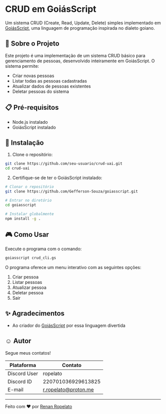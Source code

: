 # CRUD em GoiásScript

Um sistema CRUD (Create, Read, Update, Delete) simples implementado em [GoiásScript](https://github.com/Gefferson-Souza/goiasscript), uma linguagem de programação inspirada no dialeto goiano.

## 🚀 Sobre o Projeto

Este projeto é uma implementação de um sistema CRUD básico para gerenciamento de pessoas, desenvolvido inteiramente em GoiásScript. O sistema permite:

- Criar novas pessoas
- Listar todas as pessoas cadastradas
- Atualizar dados de pessoas existentes
- Deletar pessoas do sistema

## 📋 Pré-requisitos

- Node.js instalado
- GoiásScript instalado

## 🔧 Instalação

1. Clone o repositório:

```bash
git clone https://github.com/seu-usuario/crud-uai.git
cd crud-uai
```

2. Certifique-se de ter o GoiásScript instalado:

```bash
# Clonar o repositório
git clone https://github.com/Gefferson-Souza/goiasscript.git

# Entrar no diretório
cd goiasscript

# Instalar globalmente
npm install -g .
```

## 🎮 Como Usar

Execute o programa com o comando:

```bash
goiasscript crud_cli.gs
```

O programa oferece um menu interativo com as seguintes opções:

1. Criar pessoa
2. Listar pessoas
3. Atualizar pessoa
4. Deletar pessoa
5. Sair

## ✨ Agradecimentos

- Ao criador do [GoiásScript](https://github.com/Gefferson-Souza/goiasscript) por essa linguagem divertida

## ☺️ Autor

Segue meus contatos!

| Plataforma   | Contato                                          |
| ------------ | ------------------------------------------------ |
| Discord User | ropelato                                         |
| Discord ID   | 220701036929613825                               |
| E-mail       | [r.ropelato@proton.me](mailto:r.ropelato@proton.me) |

---

Feito com ❤️ por [Renan Ropelato](https://github.com/rRopelato)
